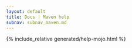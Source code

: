 ```yaml
---
layout: default
title: Docs | Maven help 
subnav: subnav_maven.md
---
```


{% include_relative generated/help-mojo.html %}
